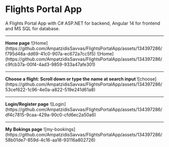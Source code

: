 # Flights Portal App
A Flights Portal App with C# ASP.NET for backend, Angular 14 for frontend and MS SQL for database.
<hr>
<b>Home page</b>
![Home](https://github.com/AmpatzidisSavvas/FlightsPortalApp/assets/134397286/f795d48a-dd69-41c0-907a-ec672a7cc5f5)
![Home](https://github.com/AmpatzidisSavvas/FlightsPortalApp/assets/134397286/c9fcb37a-00f4-4ad3-9859-933a47afe301)

<hr>
<b>Choose a flight: Scroll down or type the name at search input </b>
![choose](https://github.com/AmpatzidisSavvas/FlightsPortalApp/assets/134397286/53cef622-1c96-4e0a-a822-519e241d61a8)
<hr>
<b>Login/Register page</b>
![Login](https://github.com/AmpatzidisSavvas/FlightsPortalApp/assets/134397286/df4c7815-9caa-429a-90c0-cfd6ec2a50a6)
<hr>
<b>My Bokings page</b>
![my-bookings](https://github.com/AmpatzidisSavvas/FlightsPortalApp/assets/134397286/58b01de7-859d-4c16-aa18-93116a802726)

